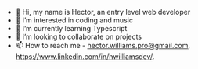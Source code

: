 - 👋 Hi, my name is Hector, an entry level web developer
- 👀 I’m interested in coding and music
- 🌱 I’m currently learning Typescript
- 💞️ I’m looking to collaborate on projects
- 📫 How to reach me - hector.williams.pro@gmail.com, https://www.linkedin.com/in/hwilliamsdev/. 

<!---
Ryltc/Ryltc is a ✨ special ✨ repository because its `README.md` (this file) appears on your GitHub profile.
You can click the Preview link to take a look at your changes.
--->
